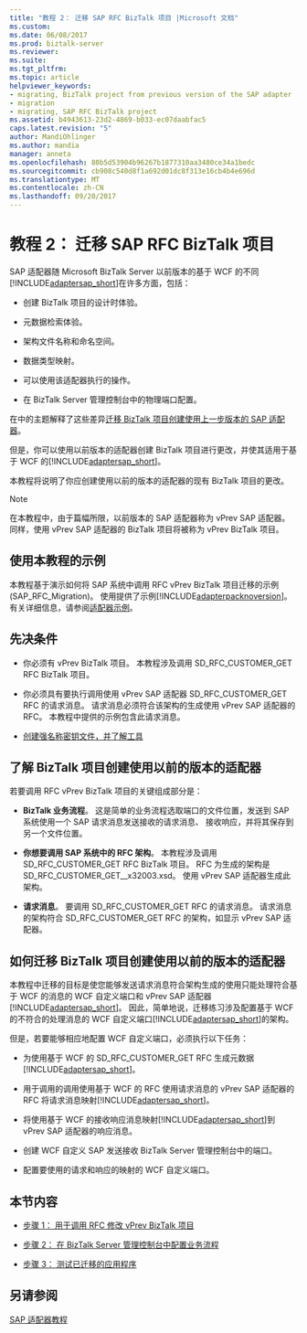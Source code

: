 ```yaml
---
title: "教程 2： 迁移 SAP RFC BizTalk 项目 |Microsoft 文档"
ms.custom: 
ms.date: 06/08/2017
ms.prod: biztalk-server
ms.reviewer: 
ms.suite: 
ms.tgt_pltfrm: 
ms.topic: article
helpviewer_keywords:
- migrating, BizTalk project from previous version of the SAP adapter
- migration
- migrating, SAP RFC BizTalk project
ms.assetid: b4943613-23d2-4869-b033-ec07daabfac5
caps.latest.revision: "5"
author: MandiOhlinger
ms.author: mandia
manager: anneta
ms.openlocfilehash: 80b5d53904b96267b1877310aa3480ce34a1bedc
ms.sourcegitcommit: cb908c540d8f1a692d01dc8f313e16cb4b4e696d
ms.translationtype: MT
ms.contentlocale: zh-CN
ms.lasthandoff: 09/20/2017
---
```

# <a name="tutorial-2-migrating-an-sap-rfc-biztalk-project"></a>教程 2： 迁移 SAP RFC BizTalk 项目
SAP 适配器随 Microsoft BizTalk Server 以前版本的基于 WCF 的不同[!INCLUDE[adaptersap_short](../../includes/adaptersap-short-md.md)]在许多方面，包括：  
  
-   创建 BizTalk 项目的设计时体验。  
  
-   元数据检索体验。  
  
-   架构文件名称和命名空间。  
  
-   数据类型映射。  
  
-   可以使用该适配器执行的操作。  
  
-   在 BizTalk Server 管理控制台中的物理端口配置。  
  
 在中的主题解释了这些差异[迁移 BizTalk 项目创建使用上一步版本的 SAP 适配器](http://msdn.microsoft.com/library/a486bac9-8952-43fd-8099-413f1491de37)。  
  
 但是，你可以使用以前版本的适配器创建 BizTalk 项目进行更改，并使其适用于基于 WCF 的[!INCLUDE[adaptersap_short](../../includes/adaptersap-short-md.md)]。  
  
 本教程将说明了你应创建使用以前的版本的适配器的现有 BizTalk 项目的更改。  
  
> [!NOTE]
>  在本教程中，由于篇幅所限，以前版本的 SAP 适配器称为 vPrev SAP 适配器。 同样，使用 vPrev SAP 适配器的 BizTalk 项目将被称为 vPrev BizTalk 项目。  
  
## <a name="sample-used-for-the-tutorial"></a>使用本教程的示例  
 本教程基于演示如何将 SAP 系统中调用 RFC vPrev BizTalk 项目迁移的示例 (SAP_RFC_Migration)。 使用提供了示例[!INCLUDE[adapterpacknoversion](../../includes/adapterpacknoversion-md.md)]。 有关详细信息，请参阅[适配器示例](../../adapters-and-accelerators/accelerator-rosettanet/adapter-samples.md)。  
  
## <a name="prerequisites"></a>先决条件  
  
-   你必须有 vPrev BizTalk 项目。 本教程涉及调用 SD_RFC_CUSTOMER_GET RFC BizTalk 项目。  
  
-   你必须具有要执行调用使用 vPrev SAP 适配器 SD_RFC_CUSTOMER_GET RFC 的请求消息。 请求消息必须符合该架构的生成使用 vPrev SAP 适配器的 RFC。 本教程中提供的示例包含此请求消息。  
  
-   [创建强名称密钥文件，并了解工具](../../adapters-and-accelerators/adapter-sap/prerequisites-to-create-sap-applications.md)
  
## <a name="understanding-a-biztalk-project-created-using-the-previous-version-of-the-adapter"></a>了解 BizTalk 项目创建使用以前的版本的适配器  
 若要调用 RFC vPrev BizTalk 项目的关键组成部分是：  
  
-   **BizTalk 业务流程**。 这是简单的业务流程选取端口的文件位置，发送到 SAP 系统使用一个 SAP 请求消息发送接收的请求消息、 接收响应，并将其保存到另一个文件位置。  
  
-   **你想要调用 SAP 系统中的 RFC 架构**。 本教程涉及调用 SD_RFC_CUSTOMER_GET RFC BizTalk 项目。 RFC 为生成的架构是 SD_RFC_CUSTOMER_GET__x32003.xsd。 使用 vPrev SAP 适配器生成此架构。  
  
-   **请求消息**。 要调用 SD_RFC_CUSTOMER_GET RFC 的请求消息。 请求消息的架构符合 SD_RFC_CUSTOMER_GET RFC 的架构，如显示 vPrev SAP 适配器。  
  
## <a name="how-to-migrate-a-biztalk-project-created-using-the-previous-version-of-the-adapter"></a>如何迁移 BizTalk 项目创建使用以前的版本的适配器  
 本教程中迁移的目标是使您能够发送请求消息符合架构生成的使用只能处理符合基于 WCF 的消息的 WCF 自定义端口和 vPrev SAP 适配器[!INCLUDE[adaptersap_short](../../includes/adaptersap-short-md.md)]。 因此，简单地说，迁移练习涉及配置基于 WCF 的不符合的处理消息的 WCF 自定义端口[!INCLUDE[adaptersap_short](../../includes/adaptersap-short-md.md)]的架构。  
  
 但是，若要能够相应地配置 WCF 自定义端口，必须执行以下任务：  
  
-   为使用基于 WCF 的 SD_RFC_CUSTOMER_GET RFC 生成元数据[!INCLUDE[adaptersap_short](../../includes/adaptersap-short-md.md)]。  
  
-   用于调用的调用使用基于 WCF 的 RFC 使用请求消息的 vPrev SAP 适配器的 RFC 将请求消息映射[!INCLUDE[adaptersap_short](../../includes/adaptersap-short-md.md)]。  
  
-   将使用基于 WCF 的接收响应消息映射[!INCLUDE[adaptersap_short](../../includes/adaptersap-short-md.md)]到 vPrev SAP 适配器的响应消息。  
  
-   创建 WCF 自定义 SAP 发送接收 BizTalk Server 管理控制台中的端口。  
  
-   配置要使用的请求和响应的映射的 WCF 自定义端口。  
  
## <a name="in-this-section"></a>本节内容  
  
-   [步骤 1： 用于调用 RFC 修改 vPrev BizTalk 项目](../../adapters-and-accelerators/adapter-sap/step-1-modify-the-vprev-biztalk-project-for-invoking-an-rfc.md)  
  
-   [步骤 2： 在 BizTalk Server 管理控制台中配置业务流程](../../adapters-and-accelerators/adapter-sap/step-2-configure-the-orchestration-in-biztalk-server-administration-console1.md)  
  
-   [步骤 3： 测试已迁移的应用程序](../../adapters-and-accelerators/adapter-sap/step-3-test-the-migrated-application6.md)  
  
## <a name="see-also"></a>另请参阅  
 [SAP 适配器教程](../../adapters-and-accelerators/adapter-sap/sap-adapter-tutorials.md)